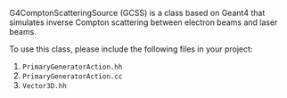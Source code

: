 G4ComptonScatteringSource (GCSS) is a class based on Geant4 that simulates inverse Compton scattering between electron beams and laser beams.

To use this class, please include the following files in your project:
1. `PrimaryGeneratorAction.hh`
2. `PrimaryGeneratorAction.cc`
3. `Vector3D.hh`